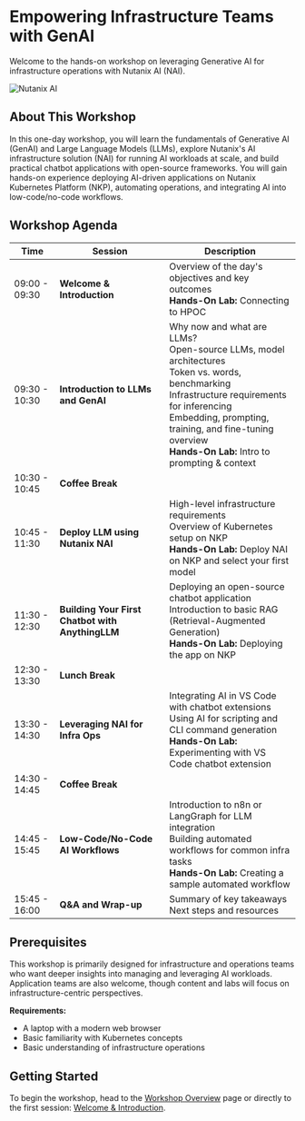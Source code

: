 # Empowering Infrastructure Teams with GenAI

Welcome to the hands-on workshop on leveraging Generative AI for infrastructure operations with Nutanix AI (NAI).

![Nutanix AI](https://via.placeholder.com/800x400?text=Nutanix+AI+Infrastructure)

## About This Workshop

In this one-day workshop, you will learn the fundamentals of Generative AI (GenAI) and Large Language Models (LLMs), explore Nutanix's AI infrastructure solution (NAI) for running AI workloads at scale, and build practical chatbot applications with open-source frameworks. You will gain hands-on experience deploying AI-driven applications on Nutanix Kubernetes Platform (NKP), automating operations, and integrating AI into low-code/no-code workflows.

## Workshop Agenda

| Time | Session | Description |
| ---- | ------- | ----------- |
| 09:00 - 09:30 | **Welcome & Introduction** | Overview of the day's objectives and key outcomes<br>**Hands-On Lab:** Connecting to HPOC |
| 09:30 - 10:30 | **Introduction to LLMs and GenAI** | Why now and what are LLMs?<br>Open-source LLMs, model architectures<br>Token vs. words, benchmarking<br>Infrastructure requirements for inferencing<br>Embedding, prompting, training, and fine-tuning overview<br>**Hands-On Lab:** Intro to prompting & context |
| 10:30 - 10:45 | **Coffee Break** | |
| 10:45 - 11:30 | **Deploy LLM using Nutanix NAI** | High-level infrastructure requirements<br>Overview of Kubernetes setup on NKP<br>**Hands-On Lab:** Deploy NAI on NKP and select your first model |
| 11:30 - 12:30 | **Building Your First Chatbot with AnythingLLM** | Deploying an open-source chatbot application<br>Introduction to basic RAG (Retrieval-Augmented Generation)<br>**Hands-On Lab:** Deploying the app on NKP |
| 12:30 - 13:30 | **Lunch Break** | |
| 13:30 - 14:30 | **Leveraging NAI for Infra Ops** | Integrating AI in VS Code with chatbot extensions<br>Using AI for scripting and CLI command generation<br>**Hands-On Lab:** Experimenting with VS Code chatbot extension |
| 14:30 - 14:45 | **Coffee Break** | |
| 14:45 - 15:45 | **Low-Code/No-Code AI Workflows** | Introduction to n8n or LangGraph for LLM integration<br>Building automated workflows for common infra tasks<br>**Hands-On Lab:** Creating a sample automated workflow |
| 15:45 - 16:00 | **Q&A and Wrap-up** | Summary of key takeaways<br>Next steps and resources |

## Prerequisites

This workshop is primarily designed for infrastructure and operations teams who want deeper insights into managing and leveraging AI workloads. Application teams are also welcome, though content and labs will focus on infrastructure-centric perspectives.

**Requirements:**
- A laptop with a modern web browser
- Basic familiarity with Kubernetes concepts
- Basic understanding of infrastructure operations

## Getting Started

To begin the workshop, head to the [Workshop Overview](overview.md) page or directly to the first session: [Welcome & Introduction](sessions/welcome/index.md).